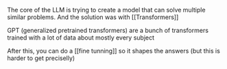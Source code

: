 The core of the LLM is trying to create a model that can solve multiple similar problems. And the solution was with [[Transformers]] 


GPT (generalized pretrained transformers) are a bunch of transformers trained with a lot of data about mostly every subject 

After this, you can do a [[fine tunning]] so it shapes the answers (but this is harder to get preciselly)

